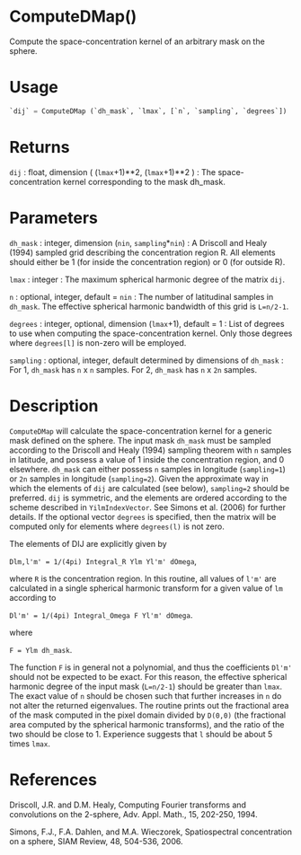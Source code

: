 # ComputeDMap()

Compute the space-concentration kernel of an arbitrary mask on the sphere.

# Usage

```python
`dij` = ComputeDMap (`dh_mask`, `lmax`, [`n`, `sampling`, `degrees`])
```

# Returns

`dij` : float, dimension ( (`lmax`+1)\*\*2, (`lmax`+1)\*\*2 )
:   The space-concentration kernel corresponding to the mask dh_mask.

# Parameters

`dh_mask` : integer, dimension (`nin`, `sampling`\*`nin`)
:   A Driscoll and Healy (1994) sampled grid describing the concentration region R. All elements should either be 1 (for inside the concentration region) or 0 (for outside R).

`lmax` : integer
:   The maximum spherical harmonic degree of the matrix `dij`.

`n` : optional, integer, default = `nin`
:   The number of latitudinal samples in `dh_mask`. The effective spherical harmonic bandwidth of this grid is `L=n/2-1`.

`degrees` : integer, optional, dimension (`lmax`+1), default = 1
:   List of degrees to use when computing the space-concentration kernel. Only those degrees where `degrees[l]` is non-zero will be employed.

`sampling` : optional, integer, default determined by dimensions of `dh_mask`
:   For 1, `dh_mask` has `n` x `n` samples. For 2, `dh_mask` has `n` x `2n` samples. 

# Description

`ComputeDMap` will calculate the space-concentration kernel for a generic mask defined on the sphere. The input mask `dh_mask` must be sampled according to the Driscoll and Healy (1994) sampling theorem with `n` samples in latitude, and possess a value of 1 inside the concentration region, and 0 elsewhere. `dh_mask` can either possess `n` samples in longitude (`sampling=1`) or `2n` samples in longitude (`sampling=2`). Given the approximate way in which the elements of `dij` are calculated (see below), `sampling=2` should be preferred. `dij` is symmetric, and the elements are ordered according to the scheme described in `YilmIndexVector`. See Simons et al. (2006) for further details. If the optional vector `degrees` is specified, then the matrix will be computed only for elements where `degrees(l)` is not zero.

The elements of DIJ are explicitly given by 

`Dlm,l'm' = 1/(4pi) Integral_R Ylm Yl'm' dOmega`,

where `R` is the concentration region. In this routine, all values of `l'm'` are calculated in a single spherical harmonic transform for a given value of `lm` according to

`Dl'm' = 1/(4pi) Integral_Omega F Yl'm' dOmega`.

where 

`F = Ylm dh_mask`.

The function `F` is in general not a polynomial, and thus the coefficients `Dl'm'` should not be expected to be exact. For this reason, the effective spherical harmonic degree of the input mask (`L=n/2-1`) should be greater than `lmax`. The exact value of `n` should be chosen such that further increases in `n` do not alter the returned eigenvalues. The routine prints out the fractional area of the mask computed in the pixel domain divided by `D(0,0)` (the fractional area computed by the spherical harmonic transforms), and the ratio of the two should be close to 1. Experience suggests that `l` should be about 5 times `lmax`.

# References

Driscoll, J.R. and D.M. Healy, Computing Fourier transforms and convolutions on the 2-sphere, Adv. Appl. Math., 15, 202-250, 1994.

Simons, F.J., F.A. Dahlen, and M.A. Wieczorek, Spatiospectral concentration on a sphere, SIAM Review, 48, 504-536, 2006.

